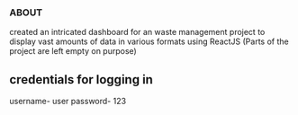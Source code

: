 ### ABOUT
created an intricated dashboard for an waste management project to display vast amounts of data in various formats using ReactJS (Parts of the project are left empty on purpose)
## credentials for logging in 
username- user
password- 123

